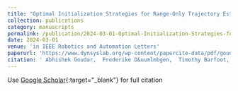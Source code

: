 ```yaml
---
title: "Optimal Initialization Strategies for Range-Only Trajectory Estimation"
collection: publications
category: manuscripts
permalink: /publication/2024-03-01-Optimal-Initialization-Strategies-for-Range-Only-Trajectory-Estimation
date: 2024-03-01
venue: 'in IEEE Robotics and Automation Letters'
paperurl: 'https://www.dynsyslab.org/wp-content/papercite-data/pdf/goudar-ral24b.pdf'
citation: ' Abhishek Goudar,  Frederike D&uumlmbgen,  Timothy Barfoot,  Angela Schoellig, &quot;Optimal Initialization Strategies for Range-Only Trajectory Estimation.&quot;'
---
```

Use [Google Scholar](https://scholar.google.com/scholar?q=Optimal+Initialization+Strategies+for+Range+Only+Trajectory+Estimation){:target="_blank"} for full citation